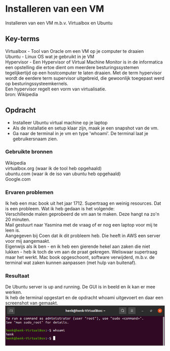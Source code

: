 # Installeren van een VM
Installeren van een VM m.b.v. Virtualbox en Ubuntu

## Key-terms
Virtualbox - Tool van Oracle om een VM op je computer te draaien  
Ubuntu - Linux OS wat je gebruikt in je VM  
Hypervisor - Een Hypervisor of Virtual Machine Monitor is in de informatica een opstelling die ertoe dient om meerdere besturingssystemen tegelijkertijd op een hostcomputer te laten draaien. Met de term hypervisor wordt de eerdere term supervisor uitgebreid, die gewoonlijk toegepast werd op besturingssysteemkernels.  
Een hypervisor regelt een vorm van virtualisatie.  
bron: Wikipedia

## Opdracht
- Installeer Ubuntu virtual machine op je laptop  
- Als de installatie en setup klaar zijn, maak je een snapshot van de vm.  
- Ga naar de terminal in je vm en type 'whoami'. De terminal laat je gebruikersnaam zien.

### Gebruikte bronnen
Wikipedia  
virtualbox.org (waar ik de tool heb opgehaald)  
ubuntu.com (waar ik de iso van ubuntu heb opgehaald)  
Google.com 

### Ervaren problemen
Ik heb een mac book uit het jaar 1712. Supertraag en weinig resources. Dat is een probleem. Wat ik heb gedaan is het volgende:  
Verschillende malen geprobeerd de vm aan te maken. Deze hangt na zo'n 20 minuten.  
Mail gestuurt naar Yasmina met de vraag of er nog een laptop voor mij te leen is.  
Aangegeven bij Coen dat ik dit probleem heb. Die heeft in AWS een server voor mij aangemaakt.  
Eigenwijs als ik ben - en ik heb een gierende hekel aan zaken die niet lukken - heb ik toch de vm aan de praat gekregen. Weliswaar supertraag maar het werkt. Mac book opgeschoont, software verwijderd, m.b.v. de terminal wat zaken kunnen aanpassen (met hulp van buitenaf).

### Resultaat
De Ubuntu server is up and running. De GUI is in beeld en ik kan er mee werken.  
Ik heb de terminal opgestart en de opdracht whoami uitgevoert en daar een screenshot van gemaakt.  
![vm](../00_includes/LNX-01.png)

